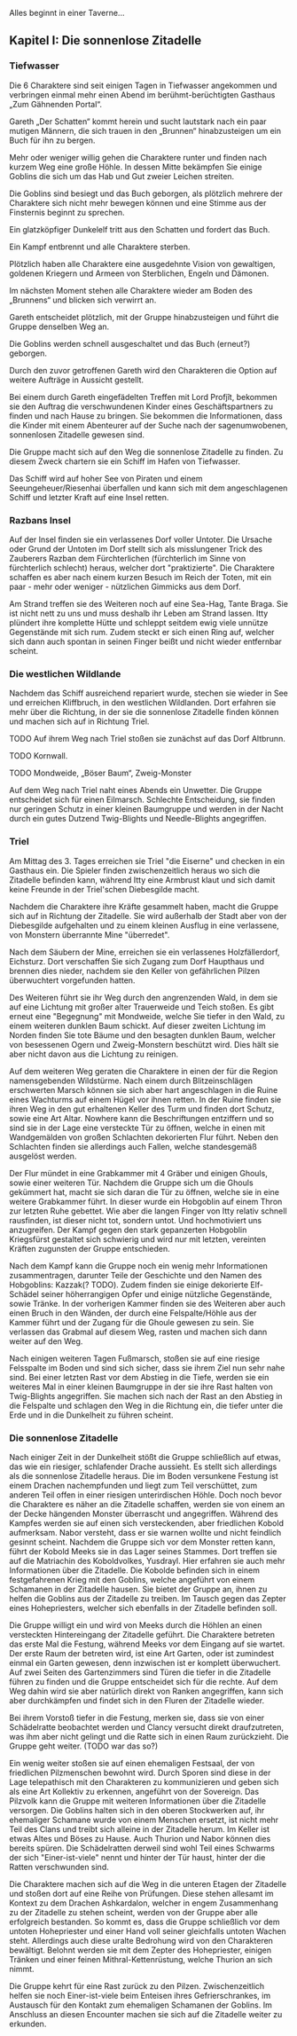 Alles beginnt in einer Taverne...

## Kapitel I: Die sonnenlose Zitadelle

### Tiefwasser

Die 6 Charaktere sind seit einigen Tagen in Tiefwasser angekommen und verbringen einmal mehr einen Abend im berühmt-berüchtigten Gasthaus „Zum Gähnenden Portal“.

Gareth „Der Schatten“ kommt herein und sucht lautstark nach ein paar mutigen Männern, die sich trauen in den „Brunnen“ hinabzusteigen um ein Buch für ihn zu bergen.

Mehr oder weniger willig gehen die Charaktere runter und finden nach kurzem Weg eine große Höhle. In dessen Mitte bekämpfen Sie einige Goblins die sich um das Hab und Gut zweier Leichen streiten.

Die Goblins sind besiegt und das Buch geborgen, als plötzlich mehrere der Charaktere sich nicht mehr bewegen können und eine Stimme aus der Finsternis beginnt zu sprechen.

Ein glatzköpfiger Dunkelelf tritt aus den Schatten und fordert das Buch.

Ein Kampf entbrennt und alle Charaktere sterben.

Plötzlich haben alle Charaktere eine ausgedehnte Vision von gewaltigen, goldenen Kriegern und Armeen von Sterblichen, Engeln und Dämonen.

Im nächsten Moment stehen alle Charaktere wieder am Boden des „Brunnens“ und blicken sich verwirrt an.

Gareth entscheidet plötzlich, mit der Gruppe hinabzusteigen und führt die Gruppe denselben Weg an.

Die Goblins werden schnell ausgeschaltet und das Buch (erneut?) geborgen.

Durch den zuvor getroffenen Gareth wird den Charakteren die Option auf weitere Aufträge in Aussicht gestellt.

Bei einem durch Gareth eingefädelten Treffen mit Lord Profjît, bekommen sie den Auftrag die verschwundenen Kinder eines Geschäftspartners zu finden und nach Hause zu bringen. Sie bekommen die Informationen, dass die Kinder mit einem Abenteurer auf der Suche nach der sagenumwobenen, sonnenlosen Zitadelle gewesen sind.

Die Gruppe macht sich auf den Weg die sonnenlose Zitadelle zu finden. Zu diesem Zweck chartern sie ein Schiff im Hafen von Tiefwasser.

Das Schiff wird auf hoher See von Piraten und einem Seeungeheuer/Riesenhai überfallen und kann sich mit dem angeschlagenen Schiff und letzter Kraft auf eine Insel retten.

### Razbans Insel

Auf der Insel finden sie ein verlassenes Dorf voller Untoter. Die Ursache oder Grund der Untoten im Dorf stellt sich als misslungener Trick des Zauberers Razban dem Fürchterlichen (fürchterlich im Sinne von fürchterlich schlecht) heraus, welcher dort "praktizierte". Die Charaktere schaffen es aber nach einem kurzen Besuch im Reich der Toten, mit ein paar - mehr oder weniger - nützlichen Gimmicks aus dem Dorf.

Am Strand treffen sie des Weiteren noch auf eine Sea-Hag, Tante Braga. Sie ist nicht nett zu uns und muss deshalb ihr Leben am Strand lassen. Itty plündert ihre komplette Hütte und schleppt seitdem ewig viele unnütze Gegenstände mit sich rum. Zudem steckt er sich einen Ring auf, welcher sich dann auch spontan in seinen Finger beißt und nicht wieder entfernbar scheint.

### Die westlichen Wildlande

Nachdem das Schiff ausreichend repariert wurde, stechen sie wieder in See und erreichen Kliffbruch, in den westlichen Wildlanden. Dort erfahren sie mehr über die Richtung, in der sie die sonnenlose Zitadelle finden können und machen sich auf in Richtung Triel.

<span class="todo">TODO</span> Auf ihrem Weg nach Triel stoßen sie zunächst auf das Dorf Altbrunn.

<span class="todo">TODO</span> Kornwall.

<span class="todo">TODO</span> Mondweide, „Böser Baum“, Zweig-Monster

Auf dem Weg nach Triel naht eines Abends ein Unwetter. Die Gruppe entscheidet sich für einen Eilmarsch. Schlechte Entscheidung, sie finden nur geringen Schutz in einer kleinen Baumgruppe und werden in der Nacht durch ein gutes Dutzend Twig-Blights und Needle-Blights angegriffen.

### Triel

Am Mittag des 3. Tages erreichen sie Triel "die Eiserne" und checken in ein Gasthaus ein. Die Spieler finden zwischenzeitlich heraus wo sich die Zitadelle befinden kann, während Itty eine Armbrust klaut und sich damit keine Freunde in der Triel'schen Diebesgilde macht.

Nachdem die Charaktere ihre Kräfte gesammelt haben, macht die Gruppe sich auf in Richtung der Zitadelle. Sie wird außerhalb der Stadt aber von der Diebesgilde aufgehalten und zu einem kleinen Ausflug in eine verlassene, von Monstern überrannte Mine "überredet". 

Nach dem Säubern der Mine, erreichen sie ein verlassenes Holzfällerdorf, Eichsturz. Dort verschaffen Sie sich Zugang zum Dorf Haupthaus und brennen dies nieder, nachdem sie den Keller von gefährlichen Pilzen überwuchtert vorgefunden hatten.

Des Weiteren führt sie ihr Weg durch den angrenzenden Wald, in dem sie auf eine Lichtung mit großer alter Trauerweide und Teich stoßen. Es gibt erneut eine "Begegnung" mit Mondweide, welche Sie tiefer in den Wald, zu einem weiteren dunklen Baum schickt. Auf dieser zweiten Lichtung im Norden finden Sie tote Bäume und den besagten dunklen Baum, welcher von besessenen Ogern und Zweig-Monstern beschützt wird. Dies hält sie aber nicht davon aus die Lichtung zu reinigen.

Auf dem weiteren Weg geraten die Charaktere in einen der für die Region namensgebenden Wildstürme. Nach einem durch Blitzeinschlägen erschwerten Marsch können sie sich aber hart angeschlagen in die Ruine eines Wachturms auf einem Hügel vor ihnen retten. In der Ruine finden sie ihren Weg in den gut erhaltenen Keller des Turm und finden dort Schutz, sowie eine Art Altar. Nowhere kann die Beschriftungen entziffern und so sind sie in der Lage eine versteckte Tür zu öffnen, welche in einen mit Wandgemälden von großen Schlachten dekorierten Flur führt. Neben den Schlachten finden sie allerdings auch Fallen, welche standesgemäß ausgelöst werden.

Der Flur mündet in eine Grabkammer mit 4 Gräber und einigen Ghouls, sowie einer weiteren Tür. Nachdem die Gruppe sich um die Ghouls gekümmert hat, macht sie sich daran die Tür zu öffnen, welche sie in eine weitere Grabkammer führt. In dieser wurde ein Hobgoblin auf einem Thron zur letzten Ruhe gebettet. Wie aber die langen Finger von Itty relativ schnell rausfinden, ist dieser nicht tot, sondern untot. Und hochmotiviert uns anzugreifen. Der Kampf gegen den stark gepanzerten Hobgoblin Kriegsfürst gestaltet sich schwierig und wird nur mit letzten, vereinten Kräften zugunsten der Gruppe entschieden. 

Nach dem Kampf kann die Gruppe noch ein wenig mehr Informationen zusammentragen, darunter Teile der Geschichte und den Namen des Hobgoblins: Kazzak(? <span class="todo">TODO</span>). Zudem finden sie einige dekorierte Elf-Schädel seiner höherrangigen Opfer und einige nützliche Gegenstände, sowie Tränke. In der vorherigen Kammer finden sie des Weiteren aber auch einen Bruch in den Wänden, der durch eine Felspalte/Höhle aus der Kammer führt und der Zugang für die Ghoule gewesen zu sein. Sie verlassen das Grabmal auf diesem Weg, rasten und machen sich dann weiter auf den Weg.

Nach einigen weiteren Tagen Fußmarsch, stoßen sie auf eine riesige Felsspalte im Boden und sind sich sicher, dass sie ihrem Ziel nun sehr nahe sind. Bei einer letzten Rast vor dem Abstieg in die Tiefe, werden sie ein weiteres Mal in einer kleinen Baumgruppe in der sie ihre Rast halten von Twig-Blights angegriffen. Sie machen sich nach der Rast an den Abstieg in die Felspalte und schlagen den Weg in die Richtung ein, die tiefer unter die Erde und in die Dunkelheit zu führen scheint.

### Die sonnenlose Zitadelle

Nach einiger Zeit in der Dunkelheit stößt die Gruppe schließlich auf etwas, das wie ein riesiger, schlafender Drache aussieht. Es stellt sich allerdings als die sonnenlose Zitadelle heraus. Die im Boden versunkene Festung ist einem Drachen nachempfunden und liegt zum Teil verschüttet, zum anderen Teil offen in einer riesigen unterirdischen Höhle. Doch noch bevor die Charaktere es näher an die Zitadelle schaffen, werden sie von einem an der Decke hängenden Monster überrascht und angegriffen. Während des Kampfes werden sie auf einen sich versteckenden, aber friedlichen Kobold aufmerksam. Nabor versteht, dass er sie warnen wollte und nicht feindlich gesinnt scheint. Nachdem die Gruppe sich vor dem Monster retten kann, führt der Kobold Meeks sie in das Lager seines Stammes. Dort treffen sie auf die Matriachin des Koboldvolkes, Yusdrayl. Hier erfahren sie auch mehr Informationen über die Zitadelle. Die Kobolde befinden sich in einem festgefahrenen Krieg mit den Goblins, welche angeführt von einem Schamanen in der Zitadelle hausen. Sie bietet der Gruppe an, ihnen zu helfen die Goblins aus der Zitadelle zu treiben. Im Tausch gegen das Zepter eines Hohepriesters, welcher sich ebenfalls in der Zitadelle befinden soll.

Die Gruppe willigt ein und wird von Meeks durch die Höhlen an einen versteckten Hintereingang der Zitadelle geführt. Die Charaktere betreten das erste Mal die Festung, während Meeks vor dem Eingang auf sie wartet. Der erste Raum der betreten wird, ist eine Art Garten, oder ist zumindest einmal ein Garten gewesen, denn inzwischen ist er komplett überwuchert. Auf zwei Seiten des Gartenzimmers sind Türen die tiefer in die Zitadelle führen zu finden und die Gruppe entscheidet sich für die rechte. Auf dem Weg dahin wird sie aber natürlich direkt von Ranken angegriffen, kann sich aber durchkämpfen und findet sich in den Fluren der Zitadelle wieder.

Bei ihrem Vorstoß tiefer in die Festung, merken sie, dass sie von einer Schädelratte beobachtet werden und Clancy versucht direkt draufzutreten, was ihm aber nicht gelingt und die Ratte sich in einen Raum zurückzieht. Die Gruppe geht weiter. (<span class="todo">TODO</span> war das so?)

Ein wenig weiter stoßen sie auf einen ehemaligen Festsaal, der von friedlichen Pilzmenschen bewohnt wird. Durch Sporen sind diese in der Lage telepathisch mit den Charakteren zu kommunizieren und geben sich als eine Art Kollektiv zu erkennen, angeführt von der Sovereign. Das Pilzvolk kann die Gruppe mit weiteren Informationen über die Zitadelle versorgen. Die Goblins halten sich in den oberen Stockwerken auf, ihr ehemaliger Schamane wurde von einem Menschen ersetzt, ist nicht mehr Teil des Clans und treibt sich alleine in der Zitadelle herum. Im Keller ist etwas Altes und Böses zu Hause. Auch Thurion und Nabor können dies bereits spüren. Die Schädelratten derweil sind wohl Teil eines Schwarms der sich "Einer-ist-viele" nennt und hinter der Tür haust, hinter der die Ratten verschwunden sind.

Die Charaktere machen sich auf die Weg in die unteren Etagen der Zitadelle und stoßen dort auf eine Reihe von Prüfungen. Diese stehen allesamt im Kontext zu dem Drachen Ashkardalon, welcher in engem Zusammenhang zu der Zitadelle zu stehen scheint, werden von der Gruppe aber alle erfolgreich bestanden. So kommt es, dass die Gruppe schließlich vor dem untoten Hohepriester und einer Hand voll seiner gleichfalls untoten Wachen steht. Allerdings auch diese uralte Bedrohung wird von den Charakteren bewältigt. Belohnt werden sie mit dem Zepter des Hohepriester, einigen Tränken und einer feinen Mithral-Kettenrüstung, welche Thurion an sich nimmt. 

Die Gruppe kehrt für eine Rast zurück zu den Pilzen. Zwischenzeitlich helfen sie noch Einer-ist-viele beim Enteisen ihres Gefrierschrankes, im Austausch für den Kontakt zum ehemaligen Schamanen der Goblins. Im Anschluss an diesen Encounter machen sie sich auf die Zitadelle weiter zu erkunden.
